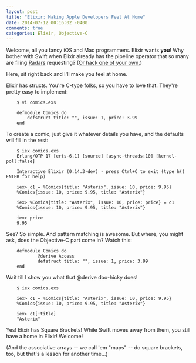 ```yaml
---
layout: post
title: "Elixir: Making Apple Developers Feel At Home"
date: 2014-07-12 00:16:02 -0400
comments: true
categories: Elixir, Objective-C
---
```


Welcome, all you fancy iOS and Mac programmers.  Elixir wants __you__!  Why bother with Swift when Elixir already has the pipeline operator that so many are filing [Radars](http://fixradarorgtfo.com) requesting?  ([Or hack one of your own.](http://tetontech.wordpress.com/2014/06/11/swift-operator-overloading-and-chaining-functions-and-closures/))

Here, sit right back and I'll make you feel at home.

Elixir has structs. You're C-type folks, so you have to love that.  They're pretty easy to implement:

		$ vi comics.exs

		defmodule Comics do
			defstruct title: "", issue: 1, price: 3.99
		end

To create a comic, just give it whatever details you have, and the defaults will fill in the rest:

		$ iex comics.exs
		Erlang/OTP 17 [erts-6.1] [source] [async-threads:10] [kernel-poll:false]

		Interactive Elixir (0.14.3-dev) - press Ctrl+C to exit (type h() ENTER for help)

		iex> c1 = %Comics{title: "Asterix", issue: 10, price: 9.95}
		%Comics{issue: 10, price: 9.95, title: "Asterix"}

		iex> %Comics{title: "Asterix", issue: 10, price: price} = c1
		%Comics{issue: 10, price: 9.95, title: "Asterix"}

		iex> price
		9.95

See?  So simple.  And pattern matching is awesome.  But where, you might ask, does the Objective-C part come in?  Watch this:

		defmodule Comics do
		        @derive Access
		        defstruct title: "", issue: 1, price: 3.99
		end

Wait till I show you what that @derive doo-hicky does!

		$ iex comics.exs

		iex> c1 = %Comics{title: "Asterix", issue: 10, price: 9.95}
		%Comics{issue: 10, price: 9.95, title: "Asterix"}

		iex> c1[:title]
		"Asterix"

Yes!  Elixir has Square Brackets!  While Swift moves away from them, you still have a home in Elixir!  Welcome!

(And the associative arrays -- we call 'em "maps" -- do square brackets, too, but that's a lesson for another time...)
